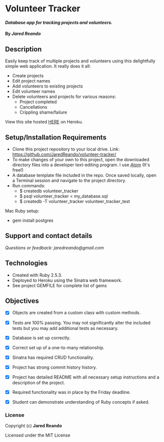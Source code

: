 # Volunteer Tracker

#### _Database app for tracking projects and volunteers._

#### By _**Jared Reando**_

## Description

Easily keep track of multiple projects and volunteers using this delightfully simple web application. It really does it all:

  - Create projects
  - Edit project names
  - Add volunteers to existing projects
  - Edit volunteer names
  - Delete volunteers and projects for various reasons:
    - Project completed
    - Cancellations
    - Crippling shame/failure

View this site hosted [HERE](https://glacial-ravine-14472.herokuapp.com/) on Heroku.

## Setup/Installation Requirements

* Clone this project repository to your local drive. Link: https://github.com/JaredReando/volunteer-tracker/
* To make changes of your own to this project, open the downloaded directory files into a developer text-editing program.
  I use _[Atom](https://atom.io/)_ (It's free!)
* A database template file included in the repo. Once saved locally, open a Terminal session and navigate to the project directory.
* Run commands:
  * $ createdb volunteer_tracker
  * $ psql volunteer_tracker < my_database.sql
  * $ createdb -T volunteer_tracker volunteer_tracker_test

Mac Ruby setup:
  * gem install postgres

## Support and contact details

_Questions or feedback: jaredreando@gmail.com_

## Technologies

- Created with Ruby 2.5.3.
- Deployed to Heroku using the Sinatra web framework.
- See project GEMFILE for complete list of gems

## Objectives

- [x] Objects are created from a custom class with custom methods.

- [x] Tests are 100% passing. You may not significantly alter the included tests but you may add additional tests as necessary.

- [x] Database is set up correctly.

- [x] Correct set up of a one-to-many relationship.

- [x] Sinatra has required CRUD functionality.

- [x] Project has strong commit history history.

- [x] Project has detailed README with all necessary setup instructions and a description of the project.

- [x] Required functionality was in place by the Friday deadline.

- [x] Student can demonstrate understanding of Ruby concepts if asked.


### License

Copyright (c) **Jared Reando**

Licensed under the MIT License

